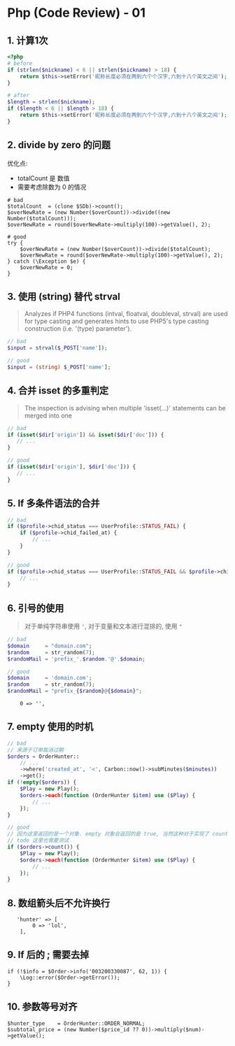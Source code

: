 # Php (Code Review) - 01

## 1. 计算1次

```php
<?php
# before
if (strlen($nickname) < 6 || strlen($nickname) > 18) {
	return $this->setError('昵称长度必须在两到六个个汉字,六到十八个英文之间');
}

# after
$length = strlen($nickname);
if ($length < 6 || $length > 18) {
	return $this->setError('昵称长度必须在两到六个个汉字,六到十八个英文之间');
}
```

## 2. divide by zero 的问题

优化点: 
- totalCount 是 数值
- 需要考虑除数为 0 的情况

```
# bad
$totalCount  = (clone $SDb)->count();
$overNewRate = (new Number($overCount))->divide((new Number($totalCount)));
$overNewRate = round($overNewRate->multiply(100)->getValue(), 2);

# good
try {
	$overNewRate = (new Number($overCount))->divide($totalCount);
	$overNewRate = round($overNewRate->multiply(100)->getValue(), 2);
} catch (\Exception $e) {
	$overNewRate = 0;
}
```

## 3. 使用 (string) 替代 strval
> Analyzes if PHP4 functions (intval, floatval, doubleval, strval) are used for type casting and generates hints to use PHP5's type casting construction (i.e. '(type) parameter').


```php
// bad
$input = strval($_POST['name']);

// good
$input = (string) $_POST['name'];
```


## 4. 合并 isset 的多重判定
> The inspection is advising when multiple 'isset(...)' statements can be merged into one


```php
// bad
if (isset($dir['origin']) && isset($dir['doc'])) {
   // ...
}

// good
if (isset($dir['origin'], $dir['doc'])) {
   // ...
}
```


## 5. If 多条件语法的合并

```php
// bad
if ($profile->chid_status === UserProfile::STATUS_FAIL) {
	if ($profile->chid_failed_at) {
		// ...
	}
}

// good
if ($profile->chid_status === UserProfile::STATUS_FAIL && $profile->chid_failed_at) {
    // ...
}
```

## 6. 引号的使用
> 对于单纯字符串使用 `'`, 对于变量和文本进行混排的, 使用 `"`


```php
// bad
$domain     = "domain.com";
$random     = str_random(7);
$randomMail = 'prefix_'.$random.'@'.$domain;

// good
$domain     = 'domain.com';
$random     = str_random(7);
$randomMail = "prefix_{$random}@{$domain}";
```

```
    0 => '',
```

## 7. empty 使用的时机

```php
// bad
// 来源于订单取消过期
$orders = OrderHunter::
    // ...
    ->where('created_at', '<', Carbon::now()->subMinutes($minutes))
    ->get();
if (!empty($orders)) {
	$Play = new Play();
	$orders->each(function (OrderHunter $item) use ($Play) {
		// ...
	});
}

// good
// 因为这里返回的是一个对象. empty 对象会返回的是 true, 当然这种对于实现了 countable 的来说又是另外一种概念
// todo 这里也需要测试
if ($orders->count()) {
	$Play = new Play();
	$orders->each(function (OrderHunter $item) use ($Play) {
		// ...
	});
}
```

## 8. 数组箭头后不允许换行

```
   'hunter' => [
  		0 => 'lol',
  	],
```

## 9. If 后的 ; 需要去掉
```
if (!$info = $Order->info('003200330087', 62, 1)) {
 	\Log::error($Order->getError());
}
```

## 10. 参数等号对齐
     
 ```
$hunter_type    = OrderHunter::ORDER_NORMAL;
$subtotal_price = (new Number($price_id ?? 0))->multiply($num)->getValue();
 ```